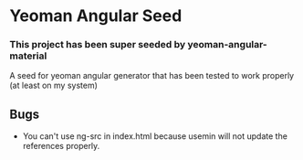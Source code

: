 # Yeoman Angular Seed

### This project has been super seeded by yeoman-angular-material

A seed for yeoman angular generator that has been tested to work properly (at least on my system)

## Bugs
  - You can't use ng-src in index.html because usemin will not update the references properly.
